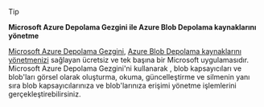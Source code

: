 > [!TIP]
> 
> **Microsoft Azure Depolama Gezgini ile Azure Blob Depolama kaynaklarını yönetme**
> 
> [Microsoft Azure Depolama Gezgini](../articles/vs-azure-tools-storage-manage-with-storage-explorer.md), [Azure Blob Depolama kaynaklarını yönetmenizi](../articles/vs-azure-tools-storage-explorer-blobs.md) sağlayan ücretsiz ve tek başına bir Microsoft uygulamasıdır. Microsoft Azure Depolama Gezgini'ni kullanarak , blob kapsayıcıları ve blob'ları görsel olarak oluşturma, okuma, güncelleştirme ve silmenin yanı sıra blob kapsayıcılarınıza ve blob'larınıza erişimi yönetme işlemlerini gerçekleştirebilirsiniz.




<!--HONumber=Dec16_HO2-->


